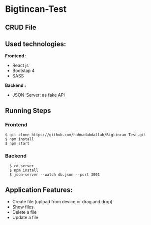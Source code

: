 # Bigtincan-Test
## CRUD File
## Used technologies:
  <b> Frontend : </b>
    <ul>
    <li>React js</li>
    <li>Bootstap 4</li>
    <li>SASS</li>
    </ul>
  <b> Backend : </b>
    <ul>
    <li>JSON-Server: as fake API</li>
    </ul>
## Running Steps
   ### Frontend
    $ git clone https://github.com/hahmadabdallah/Bigtincan-Test.git
    $ npm install
    $ npm start
    
   ### Backend
      $ cd server
      $ npm install
      $ json-server --watch db.json --port 3001
      
 ## Application Features:
   <ul>
    <li>Create file (upload from device or drag and drop)</li>
    <li>Show files</li>
    <li> Delete a file</li>
    <li> Update a file</li>
   </ul>

